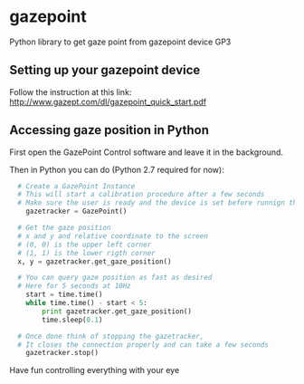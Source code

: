 # gazepoint
Python library to get gaze point from gazepoint device GP3

## Setting up your gazepoint device

Follow the instruction at this link: http://www.gazept.com/dl/gazepoint_quick_start.pdf

## Accessing gaze position in Python

First open the GazePoint Control software and leave it in the background.

Then in Python you can do (Python 2.7 required for now):

```python
  # Create a GazePoint Instance
  # This will start a calibration procedure after a few seconds
  # Make sure the user is ready and the device is set before runnign this line
	gazetracker = GazePoint()

  # Get the gaze position
  # x and y and relative coordinate to the screen
  # (0, 0) is the upper left corner
  # (1, 1) is the lower rigth corner
  x, y = gazetracker.get_gaze_position()

  # You can query gaze position as fast as desired
  # Here for 5 seconds at 10Hz
	start = time.time()
	while time.time() - start < 5:
		print gazetracker.get_gaze_position()
		time.sleep(0.1)

  # Once done think of stopping the gazetracker, 
  # It closes the connection properly and can take a few seconds
	gazetracker.stop()
```

Have fun controlling everything with your eye
